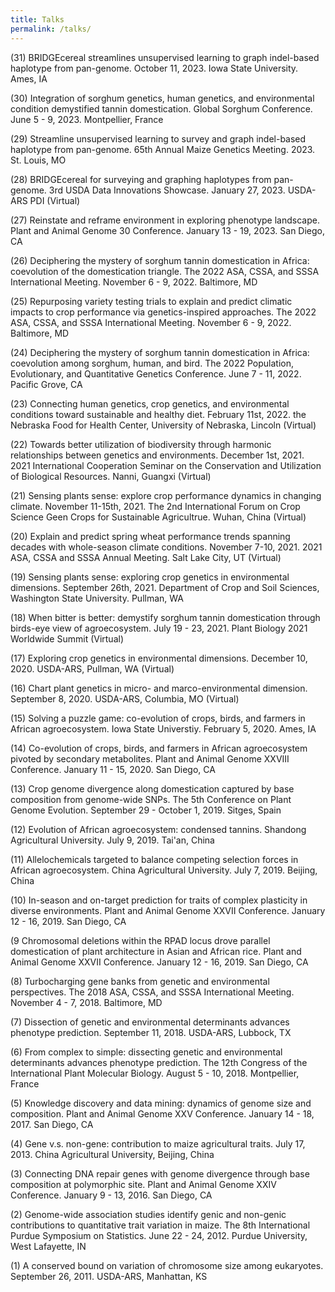 ```yaml
---
title: Talks
permalink: /talks/
---
```



(31)	BRIDGEcereal streamlines unsupervised learning to graph indel-based haplotype from pan-genome. October 11, 2023. Iowa State University. Ames, IA

(30)	Integration of sorghum genetics, human genetics, and environmental condition demystified tannin domestication. Global Sorghum Conference. June 5 - 9, 2023. Montpellier, France

(29)	Streamline unsupervised learning to survey and graph indel-based haplotype from pan-genome. 65th Annual Maize Genetics Meeting. 2023. St. Louis, MO

(28)	BRIDGEcereal for surveying and graphing haplotypes from pan-genome. 3rd USDA Data Innovations Showcase. January 27, 2023. USDA-ARS PDI (Virtual)

(27)	Reinstate and reframe environment in exploring phenotype landscape. Plant and Animal Genome 30 Conference. January 13 - 19, 2023. San Diego, CA

(26)	Deciphering the mystery of sorghum tannin domestication in Africa: coevolution of the domestication triangle. The 2022 ASA, CSSA, and SSSA International Meeting. November 6 - 9, 2022. Baltimore, MD

(25)	Repurposing variety testing trials to explain and predict climatic impacts to crop performance via genetics-inspired approaches. The 2022 ASA, CSSA, and SSSA International Meeting. November 6 - 9, 2022. Baltimore, MD

(24)	Deciphering the mystery of sorghum tannin domestication in Africa: coevolution among sorghum, human, and bird. The 2022 Population, Evolutionary, and Quantitative Genetics Conference. June 7 - 11, 2022. Pacific Grove, CA

(23)	Connecting human genetics, crop genetics, and environmental conditions toward sustainable and healthy diet. February 11st, 2022. the Nebraska Food for Health Center, University of Nebraska, Lincoln (Virtual)

(22)	Towards better utilization of biodiversity through harmonic relationships between genetics and environments. December 1st, 2021. 2021 International Cooperation Seminar on the Conservation and Utilization of Biological Resources. Nanni, Guangxi (Virtual)

(21)	Sensing plants sense: explore crop performance dynamics in changing climate. November 11-15th, 2021. The 2nd International Forum on Crop Science Geen Crops for Sustainable Agricultrue. Wuhan, China (Virtual)

(20)	Explain and predict spring wheat performance trends spanning decades with whole-season climate conditions. November 7-10, 2021. 2021 ASA, CSSA and SSSA Annual Meeting. Salt Lake City, UT (Virtual)

(19)	Sensing plants sense: exploring crop genetics in environmental dimensions. September 26th, 2021. Department of Crop and Soil Sciences, Washington State University. Pullman, WA

(18)	When bitter is better: demystify sorghum tannin domestication through birds-eye view of agroecosystem. July 19 - 23, 2021. Plant Biology 2021 Worldwide Summit (Virtual)

(17)	Exploring crop genetics in environmental dimensions. December 10, 2020. USDA-ARS, Pullman, WA (Virtual)

(16)	Chart plant genetics in micro- and marco-environmental dimension. September 8, 2020. USDA-ARS, Columbia, MO (Virtual)

(15)	Solving a puzzle game: co-evolution of crops, birds, and farmers in African agroecosystem. Iowa State Universtiy. February 5, 2020. Ames, IA

(14)	Co-evolution of crops, birds, and farmers in African agroecosystem pivoted by secondary metabolites. Plant and Animal Genome XXVIII Conference. January 11 - 15, 2020. San Diego, CA

(13)	Crop genome divergence along domestication captured by base composition from genome-wide SNPs. The 5th Conference on Plant Genome Evolution. September 29 - October 1, 2019. Sitges, Spain

(12)	Evolution of African agroecosystem: condensed tannins. Shandong Agricultural University. July 9, 2019. Tai'an, China

(11)	Allelochemicals targeted to balance competing selection forces in African agroecosystem. China Agricultural University. July 7, 2019. Beijing, China

(10)	In-season and on-target prediction for traits of complex plasticity in diverse environments. Plant and Animal Genome XXVII Conference. January 12 - 16, 2019. San Diego, CA

(9	Chromosomal deletions within the RPAD locus drove parallel domestication of plant architecture in Asian and African rice. Plant and Animal Genome XXVII Conference. January 12 - 16, 2019. San Diego, CA

(8)	Turbocharging gene banks from genetic and environmental perspectives. The 2018 ASA, CSSA, and SSSA International Meeting. November 4 - 7, 2018. Baltimore, MD

(7)	Dissection of genetic and environmental determinants advances phenotype prediction. September 11, 2018. USDA-ARS, Lubbock, TX

(6)	From complex to simple: dissecting genetic and environmental determinants advances phenotype prediction. The 12th Congress of the International Plant Molecular Biology. August 5 - 10, 2018. Montpellier, France

(5)	Knowledge discovery and data mining: dynamics of genome size and composition. Plant and Animal Genome XXV Conference. January 14 - 18, 2017. San Diego, CA

(4)	Gene v.s. non-gene: contribution to maize agricultural traits. July 17, 2013. China Agricultural University, Beijing, China

(3)	Connecting DNA repair genes with genome divergence through base composition at polymorphic site. Plant and Animal Genome XXIV Conference. January 9 - 13, 2016. San Diego, CA

(2)	Genome-wide association studies identify genic and non-genic contributions to quantitative trait variation in maize. The 8th International Purdue Symposium on Statistics. June 22 - 24, 2012. Purdue University, West Lafayette, IN

(1)	A conserved bound on variation of chromosome size among eukaryotes. September 26, 2011. USDA-ARS, Manhattan, KS
